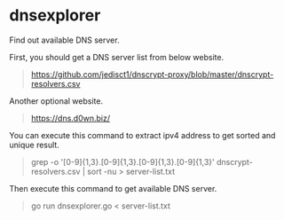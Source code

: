 # dnsexplorer
Find out available DNS server.


First, you should get a DNS server list from below website.

> https://github.com/jedisct1/dnscrypt-proxy/blob/master/dnscrypt-resolvers.csv

Another optional website.

> https://dns.d0wn.biz/


You can execute this command to extract ipv4 address to get sorted and unique result.

> grep -o '[0-9]\{1,3\}\.[0-9]\{1,3\}\.[0-9]\{1,3\}\.[0-9]\{1,3\}' dnscrypt-resolvers.csv | sort -nu > server-list.txt


Then execute this command to get available DNS server.

> go run dnsexplorer.go < server-list.txt 


